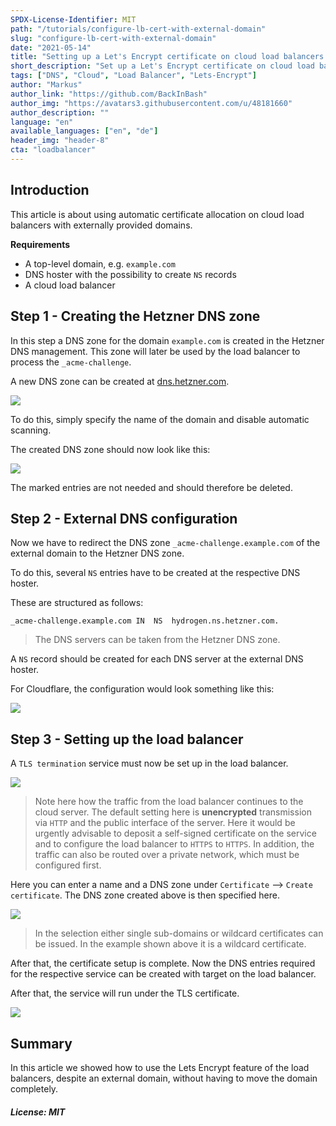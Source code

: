 ```yaml
---
SPDX-License-Identifier: MIT
path: "/tutorials/configure-lb-cert-with-external-domain"
slug: "configure-lb-cert-with-external-domain"
date: "2021-05-14"
title: "Setting up a Let's Encrypt certificate on cloud load balancers with external domain"
short_description: "Set up a Let's Encrypt certificate on cloud load balancers without changing the DNS hoster."
tags: ["DNS", "Cloud", "Load Balancer", "Lets-Encrypt"]
author: "Markus"
author_link: "https://github.com/BackInBash"
author_img: "https://avatars3.githubusercontent.com/u/48181660"
author_description: ""
language: "en"
available_languages: ["en", "de"]
header_img: "header-8"
cta: "loadbalancer"
---
```


## Introduction

This article is about using automatic certificate allocation on cloud load balancers with externally provided domains.

**Requirements**

+ A top-level domain, e.g. `example.com`
+ DNS hoster with the possibility to create `NS` records
+ A cloud load balancer

## Step 1 - Creating the Hetzner DNS zone

In this step a DNS zone for the domain `example.com` is created in the Hetzner DNS management. This zone will later be used by the load balancer to process the `_acme-challenge`.

A new DNS zone can be created at [dns.hetzner.com](https://dns.hetzner.com).

![](createDNSZone.png)

To do this, simply specify the name of the domain and disable automatic scanning.

The created DNS zone should now look like this:

![](beforeDelete.png)

The marked entries are not needed and should therefore be deleted.

## Step 2 - External DNS configuration

Now we have to redirect the DNS zone `_acme-challenge.example.com` of the external domain to the Hetzner DNS zone.

To do this, several `NS` entries have to be created at the respective DNS hoster.

These are structured as follows:

```Console
_acme-challenge.example.com	IN	NS	hydrogen.ns.hetzner.com.
```

> The DNS servers can be taken from the Hetzner DNS zone.

A `NS` record should be created for each DNS server at the external DNS hoster.

For Cloudflare, the configuration would look something like this:

![](cloudflare.png)

## Step 3 - Setting up the load balancer

A `TLS termination` service must now be set up in the load balancer.

![](termination.png)

> Note here how the traffic from the load balancer continues to the cloud server. The default setting here is **unencrypted** transmission via `HTTP` and the public interface of the server. Here it would be urgently advisable to deposit a self-signed certificate on the service and to configure the load balancer to `HTTPS` to `HTTPS`. In addition, the traffic can also be routed over a private network, which must be configured first.

Here you can enter a name and a DNS zone under `Certificate` --> `Create certificate`. The DNS zone created above is then specified here.

![](createCert.png)

> In the selection either single sub-domains or wildcard certificates can be issued. In the example shown above it is a wildcard certificate.

After that, the certificate setup is complete. Now the DNS entries required for the respective service can be created with target on the load balancer.

After that, the service will run under the TLS certificate.

![](https.png)

## Summary

In this article we showed how to use the Lets Encrypt feature of the load balancers, despite an external domain, without having to move the domain completely.

##### License: MIT

<!--

Contributor's Certificate of Origin

By making a contribution to this project, I certify that:

(a) The contribution was created in whole or in part by me and I have
    the right to submit it under the license indicated in the file; or

(b) The contribution is based upon previous work that, to the best of my
    knowledge, is covered under an appropriate license and I have the
    right under that license to submit that work with modifications,
    whether created in whole or in part by me, under the same license
    (unless I am permitted to submit under a different license), as
    indicated in the file; or

(c) The contribution was provided directly to me by some other person
    who certified (a), (b) or (c) and I have not modified it.

(d) I understand and agree that this project and the contribution are
    public and that a record of the contribution (including all personal
    information I submit with it, including my sign-off) is maintained
    indefinitely and may be redistributed consistent with this project
    or the license(s) involved.

Signed-off-by: Markus<markus@omg-network.de>

-->
